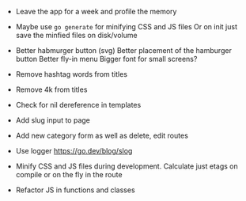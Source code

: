 * Leave the app for a week and profile the memory

* Maybe use `go generate` for minifying CSS and JS files
  Or on init just save the minfied files on disk/volume

* Better habmurger button (svg)
  Better placement of the hamburger button
  Better fly-in menu
  Bigger font for small screens?

* Remove hashtag words from titles
* Remove 4k from titles

* Check for nil dereference in templates
* Add slug input to page
* Add new category form as well as delete, edit routes

* Use logger
  https://go.dev/blog/slog

* Minify CSS and JS files during development.
  Calculate just etags on compile or on the fly in the route

* Refactor JS in functions and classes

